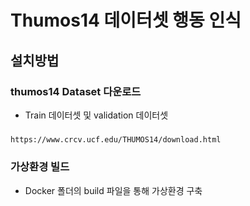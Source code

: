 # Thumos14 데이터셋 행동 인식


## 설치방법
### thumos14 Dataset 다운로드
* Train 데이터셋 및 validation 데이터셋
##### 
    https://www.crcv.ucf.edu/THUMOS14/download.html


### 가상환경 빌드
* Docker 폴더의 build 파일을 통해 가상환경 구축






